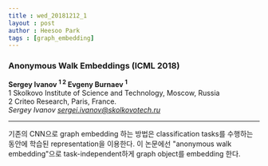 ```yaml
---
title : wed_20181212_1
layout : post
author : Heesoo Park
tags : [graph_embedding]
---
```


<h3>Anonymous Walk Embeddings (ICML 2018)</h3>


<p>

<b>Sergey Ivanov <sup>1 2</sup> Evgeny Burnaev <sup>1</sup></b><Br/>
1 Skolkovo Institute of Science and Technology, Moscow, Russia<br/>
2 Criteo Research, Paris, France.<Br/>
<em>Sergey Ivanov <sergei.ivanov@skolkovotech.ru></em>








</p>

<hr />
<p>
기존의 CNN으로 graph embedding 하는 방법은 classification tasks를 수행하는 동안에 학습된 representation을 이용한다. 이 논문에선 "anonymous walk embedding"으로 task-independent하게 graph object를 embedding 한다.
</p>
